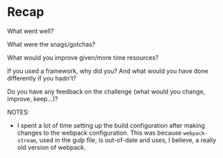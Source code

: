 # Recap

What went well?

What were the snags/gotchas?

What would you improve given/more time resources?

If you used a framework, why did you? And what would you have done differently if you hadn't?

Do you have any feedback on the challenge (what would you change, improve, keep…)?

NOTES:

* I spent a lot of time setting up the build configuration after making changes to the webpack configuration. This was because `webpack-stream`, used in the gulp file, is out-of-date and uses, I believe, a really old version of webpack.